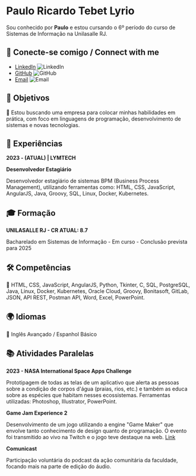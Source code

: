 # Paulo Ricardo Tebet Lyrio

Sou conhecido por **Paulo** e estou cursando o 6º período do curso de Sistemas de Informação na Unilasalle RJ.

## 🔗 Conecte-se comigo / Connect with me

- [LinkedIn](https://www.linkedin.com/in/paulo-ricardo-tebet-lyrio-8258b619b/) ![LinkedIn](https://img.icons8.com/color/48/ffffff/linkedin.png)
- [GitHub](https://github.com/Paulouuul/) ![GitHub](https://img.icons8.com/material-outlined/48/ffffff/github.png)
- [Email](mailto:tebetpaulo91@yahoo.com) ![Email](https://img.icons8.com/material-outlined/48/ffffff/mail.png)

## 🎯 Objetivos

🔹 Estou buscando uma empresa para colocar minhas habilidades em prática, com foco em linguagens de programação, desenvolvimento de sistemas e novas tecnologias.

## 🔧 Experiências

**2023 - (ATUAL) | LYMTECH**

**Desenvolvedor Estagiário**

Desenvolvedor estagiário de sistemas BPM (Business Process Management), utilizando ferramentas como: HTML, CSS, JavaScript, AngularJS, Java, Groovy, SQL, Linux, Docker, Kubernetes.

## 🎓 Formação

**UNILASALLE RJ - CR ATUAL: 8.7**

Bacharelado em Sistemas de Informação - Em curso - Conclusão prevista para 2025

## 🛠️ Competências

🔹 HTML, CSS, JavaScript, AngularJS, Python, Tkinter, C, SQL, PostgreSQL, Java, Linux, Docker, Kubernetes, Oracle Cloud, Groovy, Bonitasoft, GitLab, JSON, API REST, Postman API, Word, Excel, PowerPoint.

## 🌍 Idiomas

🔹 Inglês Avançado / Espanhol Básico

## 📚 Atividades Paralelas

**2023 - NASA International Space Apps Challenge**

Prototipagem de todas as telas de um aplicativo que alerta as pessoas sobre a condição de corpos d'água (praias, rios, etc.) e também as educa sobre as espécies que habitam nesses ecossistemas. Ferramentas utilizadas: Photoshop, Illustrator, PowerPoint.

**Game Jam Experience 2**

Desenvolvimento de um jogo utilizando a engine "Game Maker" que envolve tanto conhecimento de design quanto de programação. O evento foi transmitido ao vivo na Twitch e o jogo teve destaque na web. [Link](https://www.culturamilanesa.com.br/conheca-algumas-das-equipes-participantes-da-game-jam-experience-2-da-esportsmaker/)

**Comunicast**

Participação voluntária do podcast da ação comunitária da faculdade, focando mais na parte de edição do áudio.

